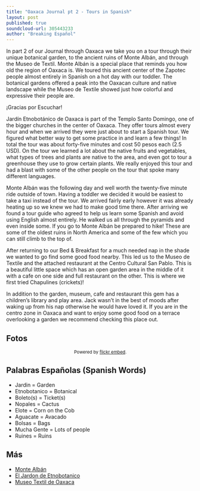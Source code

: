 ```yaml
---
title: "Oaxaca Journal pt 2 - Tours in Spanish"
layout: post
published: true
soundcloud-url: 305443233
author: "Breaking Español"
---
```

In part 2 of our Journal through Oaxaca we take you on a tour through their unique botanical garden, to the ancient ruins of Monte Albán, and through the Museo de Textil. Monte Albán is a special place that reminds you how old the region of Oaxaca is. We toured this ancient center of the Zapotec people almost entirely in Spanish on a hot day with our toddler. The botanical gardens offered a peak into the Oaxacan culture and native landscape while the Museo de Textile showed just how colorful and expressive their people are.

¡Gracias por Escuchar!

Jardín Etnobotánico de Oaxaca is part of the Templo Santo Domingo, one of the bigger churches in the center of Oaxaca. They offer tours almost every hour and when we arrived they were just about to start a Spanish tour. We figured what better way to get some practice in and learn a few things! In total the tour was about forty-five minutes and cost 50 pesos each (2.5 USD). On the tour we learned a lot about the native fruits and vegetables, what types of trees and plants are native to the area, and even got to tour a greenhouse they use to grow certain plants. We really enjoyed this tour and had a blast with some of the other people on the tour that spoke many different languages.

Monte Albán was the following day and well worth the twenty-five minute ride outside of town. Having a toddler we decided it would be easiest to take a taxi instead of the tour. We arrived fairly early however it was already heating up so we knew we had to make good time there. After arriving we found a tour guide who agreed to help us learn some Spanish and avoid using English almost entirely. He walked us all through the pyramids and even inside some. If you go to Monte Albán be prepared to hike! These are some of the oldest ruins in North America and some of the few which you can still climb to the top of.

After returning to our Bed & Breakfast for a much needed nap in the shade we wanted to go find some good food nearby. This led us to the Museo de Textile and the attached restaurant at the Centro Cultural San Pablo. This is a beautiful little space which has an open garden area in the middle of it with a cafe on one side and full restaurant on the other. This is where we first tried Chapulines (crickets)!

In addition to the garden, museum, cafe and restaurant this gem has a children’s library and play area. Jack wasn’t in the best of moods after waking up from his nap otherwise he would have loved it. If you are in the centro zone in Oaxaca and want to enjoy some good food on a  terrace overlooking a garden we recommend checking this place out.

## Fotos
<div id="flickrembed"></div><small style="display: block; text-align: center; margin: 0 auto;">Powered by <a href="https://flickrembed.com">flickr embed</a>.</small>

<script src="//flickrembed.com/embed_v2.js.php?source=flickr&layout=responsive&input=www.flickr.com/photos/147940691@N05/albums/72157677710529882&sort=0&by=album&theme=grid_right&scale=fit&skin=default-light&id=5890c5d17fddf"></script>

## Palabras Españolas (Spanish Words)
- Jardin = Garden
- Etnobotanico = Botanical
- Boleto(s) = Ticket(s)
- Nopales = Cactus
- Elote = Corn on the Cob
- Aguacate = Avacado
- Bolsas = Bags
- Mucha Gente = Lots of people
- Ruines = Ruins


## Más
- [Monte Albán](https://en.wikipedia.org/wiki/Monte_Alb%C3%A1n)
- [El Jardon de Etnobotanico](https://www.bgci.org/garden.php?id=3161)
- [Museo Textil de Oaxaca](http://www.museotextildeoaxaca.org.mx/)
